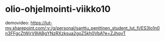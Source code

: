 # olio-ohjelmointi-viikko10
demovideo: https://lut-my.sharepoint.com/:v:/g/personal/santtu_penttinen_student_lut_fi/ES3Io1n0n3FFgcZtWjrV9lABgYNzRXzksua2goZ5kh0VbA?e=ZJhqvT
